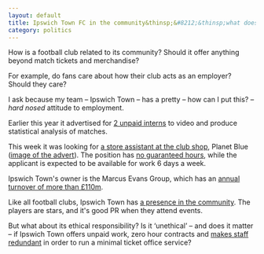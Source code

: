 ```yaml
---
layout: default
title: Ipswich Town FC in the community&thinsp;&#8212;&thinsp;what does it owe?
category: politics
---
```


How is a football club related to its community? Should it offer anything beyond match tickets and merchandise?

For example, do fans care about how their club acts as an employer? Should they care?

I ask because my team &#8211; Ipswich Town &#8211; has a pretty &#8211; how can I put this? &#8211; *hard nosed* attitude to employment.

Earlier this year it advertised for [2 unpaid interns](http://itfcturnstileblues.wordpress.com/2013/08/15/704/trackback/) to video and produce statistical analysis of matches.

This week it was looking for [a store assistant at the club shop](http://www.itfc.co.uk/news/article/jobs-planet-blue-retail-store-assistant-1156112.aspx), Planet Blue ([image of the advert](/uploads/zero-itfc.png)). The position has [no guaranteed hours](https://twitter.com/ITFC_PlanetBlue/status/398498855370514432), while the applicant is expected to be available for work 6 days a week.

Ipswich Town's owner is the Marcus Evans Group, which has an [annual turnover of more than &pound;110m](http://www.worksmart.org.uk/company/company.php?id=02224523).

Like all football clubs, Ipswich Town has [a presence in the community](http://www.itfc.co.uk/news/article/alan-lee-player-visit-1159263.aspx). The players are stars, and it's good PR when they attend events.

But what about its ethical responsibility? Is it &#8216;unethical&#8217; &#8211; and does it matter &#8211; if Ipswich Town offers unpaid work, zero hour contracts and [makes staff redundant](http://www.twtd.co.uk/ipswich-town-news/23253/redundancies-as-town-restructure-ticketing) in order to run a minimal ticket office service?
